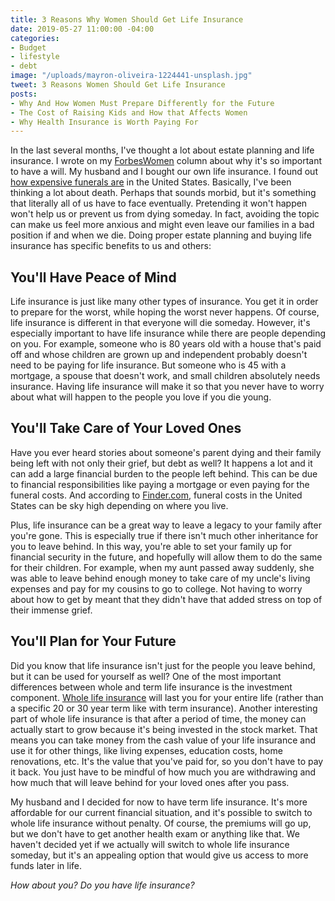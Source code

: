 ```yaml
---
title: 3 Reasons Why Women Should Get Life Insurance
date: 2019-05-27 11:00:00 -04:00
categories:
- Budget
- lifestyle
- debt
image: "/uploads/mayron-oliveira-1224441-unsplash.jpg"
tweet: 3 Reasons Women Should Get Life Insurance
posts:
- Why And How Women Must Prepare Differently for the Future
- The Cost of Raising Kids and How that Affects Women
- Why Health Insurance is Worth Paying For
---
```


In the last several months, I've thought a lot about estate planning and life insurance. I wrote on my [ForbesWomen](https://www.forbes.com/sites/maggiegermano/2019/02/15/despite-their-priorities-nearly-half-of-americans-over-55-still-dont-have-a-will/) column about why it's so important to have a will. My husband and I bought our own life insurance. I found out [how expensive funerals are](https://www.finder.com/most-expensive-cities-to-die) in the United States. Basically, I've been thinking a lot about death. Perhaps that sounds morbid, but it's something that literally all of us have to face eventually. Pretending it won't happen won't help us or prevent us from dying someday. In fact, avoiding the topic can make us feel more anxious and might even leave our families in a bad position if and when we die. Doing proper estate planning and buying life insurance has specific benefits to us and others:

## You'll Have Peace of Mind

Life insurance is just like many other types of insurance. You get it in order to prepare for the worst, while hoping the worst never happens. Of course, life insurance is different in that everyone will die someday. However, it's especially important to have life insurance while there are people depending on you. For example, someone who is 80 years old with a house that's paid off and whose children are grown up and independent probably doesn't need to be paying for life insurance. But someone who is 45 with a mortgage, a spouse that doesn't work, and small children absolutely needs insurance. Having life insurance will make it so that you never have to worry about what will happen to the people you love if you die young. 

## You'll Take Care of Your Loved Ones

Have you ever heard stories about someone's parent dying and their family being left with not only their grief, but debt as well? It happens a lot and it can add a large financial burden to the people left behind. This can be due to financial responsibilities like paying a mortgage or even paying for the funeral costs. And according to [Finder.com](https://www.finder.com/most-expensive-cities-to-die), funeral costs in the United States can be sky high depending on where you live.

Plus, life insurance can be a great way to leave a legacy to your family after you're gone. This is especially true if there isn't much other inheritance for you to leave behind. In this way, you're able to set your family up for financial security in the future, and hopefully will allow them to do the same for their children. For example, when my aunt passed away suddenly, she was able to leave behind enough money to take care of my uncle's living expenses and pay for my cousins to go to college. Not having to worry about how to get by meant that they didn't have that added stress on top of their immense grief. 

## You'll Plan for Your Future

Did you know that life insurance isn't just for the people you leave behind, but it can be used for yourself as well? One of the most important differences between whole and term life insurance is the investment component. [Whole life insurance](https://www.nerdwallet.com/blog/insurance/whole-life-insurance-good-investment-strategy/) will last you for your entire life (rather than a specific 20 or 30 year term like with term insurance). Another interesting part of whole life insurance is that after a period of time, the money can actually start to grow because it's being invested in the stock market. That means you can take money from the cash value of your life insurance and use it for other things, like living expenses, education costs, home renovations, etc. It's the value that you've paid for, so you don't have to pay it back. You just have to be mindful of how much you are withdrawing and how much that will leave behind for your loved ones after you pass.

My husband and I decided for now to have term life insurance. It's more affordable for our current financial situation, and it's possible to switch to whole life insurance without penalty. Of course, the premiums will go up, but we don't have to get another health exam or anything like that. We haven't decided yet if we actually will switch to whole life insurance someday, but it's an appealing option that would give us access to more funds later in life.

*How about you? Do you have life insurance?*